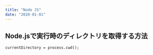 ```yaml
---
title: "Node JS"
date: "2020-01-01"
---
```


## Node.jsで実行時のディレクトリを取得する方法

```
currentDirectory = process.cwd();